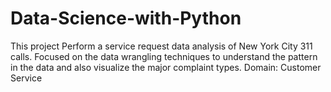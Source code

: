 # Data-Science-with-Python
This project Perform a service request data analysis of New York City 311 calls. Focused on the data wrangling techniques to understand the pattern in the data and also visualize the major complaint types. Domain: Customer Service

